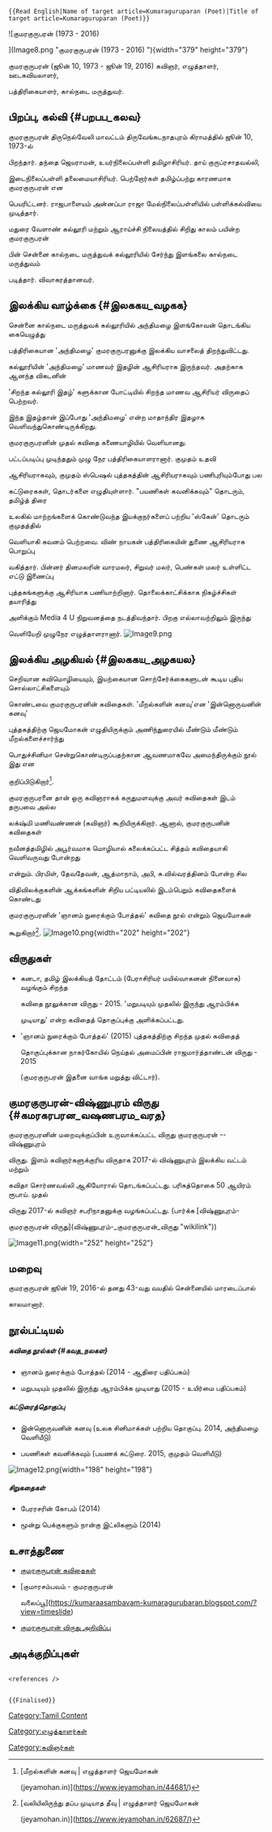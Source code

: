 ```{=mediawiki}
{{Read English|Name of target article=Kumaraguruparan (Poet)|Title of target article=Kumaraguruparan (Poet)}}
```
![குமரகுருபரன் (1973 - 2016)
](Image8.png "குமரகுருபரன் (1973 - 2016) "){width="379" height="379"}
குமரகுருபரன் (ஜூன் 10, 1973 - ஜூன் 19, 2016) கவிஞர், எழுத்தாளர், ஊடகவியலாளர்,
பத்திரிகையாளர், கால்நடை மருத்துவர்.

## பிறப்பு, கல்வி {#பறபப_கலவ}

குமரகுருபரன் திருநெல்வேலி மாவட்டம் திருவேங்கடநாதபுரம் கிராமத்தில் ஜூன் 10, 1973-ல்
பிறந்தார். தந்தை ஜெயராமன், உயர்நிலைப்பள்ளி தமிழாசிரியர். தாய் குருப்ரசாதவல்லி,
இடைநிலைப்பள்ளி தலைமையாசிரியர். பெற்றோர்கள் தமிழ்ப்பற்று காரணமாக குமரகுருபரன் என
பெயரிட்டனர். ராஜபாளையம் அன்னப்பா ராஜா மேல்நிலைப்பள்ளியில் பள்ளிக்கல்வியை முடித்தார்.
மதுரை வேளாண் கல்லூரி மற்றும் ஆராய்ச்சி நிலையத்தில் சிறிது காலம் பயின்ற குமரகுருபரன்
பின் சென்னை கால்நடை மருத்துவக் கல்லூரியில் சேர்ந்து இளங்கலை கால்நடை மருத்துவம்
படித்தார். விவாகரத்தானவர்.

## இலக்கிய வாழ்க்கை {#இலககய_வழகக}

சென்னை கால்நடை மருத்துவக் கல்லூரியில் அந்திமழை இளங்கோவன் தொடங்கிய கையெழுத்து
பத்திரிகையான \'அந்திமழை' குமரகுருபரனுக்கு இலக்கிய வாசலைத் திறந்துவிட்டது.
கல்லூரியின் 'அந்திமழை' மாணவர் இதழின் ஆசிரியராக இருந்தவர். அதற்காக ஆனந்த விகடனின்
\'சிறந்த கல்லூரி இதழ்\' களுக்கான போட்டியில் சிறந்த மாணவ ஆசிரியர் விருதைப் பெற்றவர்.
இந்த இதழ்தான் இப்போது \'அந்திமழை' என்ற மாதாந்திர இதழாக வெளிவந்துகொண்டிருக்கிறது.
குமரகுருபரனின் முதல் கவிதை கணையாழியில் வெளியானது.

பட்டப்படிப்பு முடிந்ததும் முழு நேர பத்திரிகையாளரானார். குமுதம் உதவி
ஆசிரியராகவும், குமுதம் ஸ்பெஷல் புத்தகத்தின் ஆசிரியராகவும் பணிபுரியும்போது பல
கட்டுரைககள், தொடர்களை எழுதியுள்ளார். \"பயணிகள் கவனிக்கவும்\" தொடரும், தமிழ்த் திரை
உலகில் மாற்றங்களைக் கொண்டுவந்த இயக்குநர்களைப் பற்றிய \'ஸ்கேன்' தொடரும் குமுதத்தில்
வெளியாகி கவனம் பெற்றவை. விண் நாயகன் பத்திரிகையின் துணை ஆசிரியராக பொறுப்பு
வகித்தார். பின்னர் தினமலரின் வாரமலர், சிறுவர் மலர், பெண்கள் மலர் உள்ளிட்ட எட்டு இணைப்பு
புத்தகங்களுக்கு ஆசிரியாக பணியாற்றினார். தொலைக்காட்சிக்காக நிகழ்ச்சிகள் தயாரித்து
அளிக்கும் Media 4 U நிறுவனத்தை நடத்திவந்தார். பிறகு எல்லாவற்றிலும் இருந்து
வெளியேறி முழுநேர எழுத்தாளரானார். ![](Image9.png "Image9.png")

## இலக்கிய அழகியல் {#இலககய_அழகயல}

செறிவான கவிமொழியையும், இயற்கையான சொற்சேர்க்கைகளுடன் கூடிய புதிய சொல்லாட்சிகளையும்
கொண்டவை குமரகுருபரனின் கவிதைகள். \'மீறல்களின் கனவு'என 'இன்னொருவனின் கனவு'
புத்தகத்திற்கு ஜெயமோகன் எழுதியிருக்கும் அணிந்துரையில் மீண்டும் மீண்டும் மீறல்களைச்சார்ந்து
பொதுச்சினிமா சென்றுகொண்டிருப்பதற்கான ஆவணமாகவே அமைந்திருக்கும் நூல் இது என
குறிப்பிடுகிறார்[^1].

குமரகுருபரனை தான் ஒரு கவிஞராகக் கருதுமளவுக்கு அவர் கவிதைகள் இடம் தருபவை அல்ல
லக்‌ஷ்மி மணிவண்ணன் (கவிஞர்) கூறியிருக்கிறார். ஆனால், குமரகுருபனின் கவிதைகள்
நவீனத்தமிழில் அபூர்வமாக மொழியால் கலைக்கப்பட்ட சித்தம் கவிதையாகி வெளிவருவது போன்றது
என்றும். பிரமிள், தேவதேவன், ஆத்மாநாம், அபி, சு.வில்வரத்தினம் போன்ற சில
விதிவிலக்குகளின் ஆக்கங்களின் சிறிய பட்டியலில் இடம்பெறும் கவிதைகளைக் கொண்டது
குமரகுருபரனின் \'ஞானம் நுரைக்கும் போத்தல்' கவிதை நூல் என்றும் ஜெயமோகன்
கூறுகிறார்[^2]. ![](Image10.png "Image10.png"){width="202" height="202"}

## விருதுகள்

-   கனடா, தமிழ் இலக்கியத் தோட்டம் (பேராசிரியர் மயில்வாகனன் நினைவாக) வழங்கும் சிறந்த
    கவிதை நூலுக்கான விருது - 2015. \'மறுபடியும் முதலில் இருந்து ஆரம்பிக்க
    முடியாது' என்ற கவிதைத் தொகுப்புக்கு அளிக்கப்பட்டது.
-   \'ஞானம் நுரைக்கும் போத்தல்\' (2015) புத்தகத்திற்கு சிறந்த முதல் கவிதைத்
    தொகுப்புக்கான நாகர்கோயில் நெய்தல் அமைப்பின் ராஜமார்த்தாண்டன் விருது - 2015
    (குமரகுருபரன் இதனை வாங்க மறுத்து விட்டார்).

## குமரகுருபரன்-விஷ்ணுபுரம் விருது {#கமரகரபரன_வஷணபரம_வரத}

குமரகுருபரனின் மறைவுக்குப்பின் உருவாக்கப்பட்ட விருது குமரகுருபரன் -- விஷ்ணுபுரம்
விருது. இளம் கவிஞர்களுக்குரிய விருதாக 2017-ல் விஷ்ணுபுரம் இலக்கிய வட்டம் மற்றும்
கவிதா சொர்ணவல்லி ஆகியோரால் தொடங்கப்பட்டது. பரிசுத்தொகை 50 ஆயிரம் ரூபாய். முதல்
விருது 2017-ல் கவிஞர் சபரிநாதனுக்கு வழங்கப்பட்டது. (பார்க்க [விஷ்ணுபுரம்-
குமரகுருபரன் விருது](விஷ்ணுபுரம்-_குமரகுருபரன்_விருது "wikilink"))
![](Image11.png "Image11.png"){width="252" height="252"}

## மறைவு

குமரகுருபரன் ஜூன் 19, 2016-ல் தனது 43-வது வயதில் சென்னையில் மாரடைப்பால்
காலமானார்.

## நூல்பட்டியல்

##### கவிதை நூல்கள் {#கவத_நலகள}

-   ஞானம் நுரைக்கும் போத்தல் (2014 - ஆதிரை பதிப்பகம்)
-   மறுபடியும் முதலில் இருந்து ஆரம்பிக்க முடியாது (2015 - உயிர்மை பதிப்பகம்)

##### கட்டுரைத்தொகுப்பு

-   இன்னொருவனின் கனவு (உலக சினிமாக்கள் பற்றிய தொகுப்பு. 2014, அந்திமழை வெளியீடு)
-   பயணிகள் கவனிக்கவும் (பயணக் கட்டுரை. 2015, குமுதம் வெளியீடு)

![](Image12.png "Image12.png"){width="198" height="198"}

##### சிறுகதைகள்

-   பேரரசரின் கோபம் (2014)
-   மூன்று பெக்குகளும் நான்கு இட்லிகளும் (2014)

## உசாத்துணை

-   [குமரகுருபரன் கவிதைகள்](https://www.facebook.com/jkbpoetry)
-   [குமாரசம்பவம் - குமரகுருபரன்
    வலைப்பூ](https://kumaraasambavam-kumaragurubaran.blogspot.com/?view=timeslide)
-   [குமரகுருபரன் விருது அறிவிப்பு](https://www.jeyamohan.in/98901/)

## அடிக்குறிப்புகள்

```{=html}
<references />
```
```{=mediawiki}
{{Finalised}}
```
[Category:Tamil Content](Category:Tamil_Content "wikilink")
[Category:எழுத்தாளர்கள்](Category:எழுத்தாளர்கள் "wikilink")
[Category:கவிஞர்கள்](Category:கவிஞர்கள் "wikilink")

[^1]: [மீறல்களின் கனவு \| எழுத்தாளர் ஜெயமோகன்
    (jeyamohan.in)](https://www.jeyamohan.in/44681/)

[^2]: [வலியிலிருந்து தப்ப முடியாத தீவு \| எழுத்தாளர் ஜெயமோகன்
    (jeyamohan.in)](https://www.jeyamohan.in/62687/)

